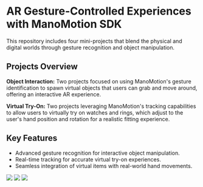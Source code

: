 # AR Gesture-Controlled Experiences with ManoMotion SDK
This repository includes four mini-projects that blend the physical and digital worlds through gesture recognition and object manipulation.

## Projects Overview
**Object Interaction:** Two projects focused on using ManoMotion's gesture identification to spawn virtual objects that users can grab and move around, offering an interactive AR experience.

**Virtual Try-On:** Two projects leveraging ManoMotion's tracking capabilities to allow users to virtually try on watches and rings, which adjust to the user's hand position and rotation for a realistic fitting experience.

## Key Features
- Advanced gesture recognition for interactive object manipulation.
- Real-time tracking for accurate virtual try-on experiences.
- Seamless integration of virtual items with real-world hand movements.

![](https://github.com/dendritaDev/AR-Manomotion/blob/main/ManomotionWatch.gif)
![](https://github.com/dendritaDev/AR-Manomotion/blob/main/ManomotionRing.gif)
![](https://github.com/dendritaDev/AR-Manomotion/blob/main/ManomotionGrabInteraction.gif)
